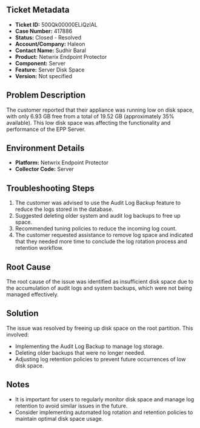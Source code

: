 ## Ticket Metadata
- **Ticket ID:** 500Qk00000ELiQzIAL
- **Case Number:** 417886
- **Status:** Closed - Resolved
- **Account/Company:** Haleon
- **Contact Name:** Sudhir Baral
- **Product:** Netwrix Endpoint Protector
- **Component:** Server
- **Feature:** Server Disk Space
- **Version:** Not specified

## Problem Description
The customer reported that their appliance was running low on disk space, with only 6.93 GB free from a total of 19.52 GB (approximately 35% available). This low disk space was affecting the functionality and performance of the EPP Server.

## Environment Details
- **Platform:** Netwrix Endpoint Protector
- **Collector Code:** Server

## Troubleshooting Steps
1. The customer was advised to use the Audit Log Backup feature to reduce the logs stored in the database.
2. Suggested deleting older system and audit log backups to free up space.
3. Recommended tuning policies to reduce the incoming log count.
4. The customer requested assistance to remove log space and indicated that they needed more time to conclude the log rotation process and retention workflow.

## Root Cause
The root cause of the issue was identified as insufficient disk space due to the accumulation of audit logs and system backups, which were not being managed effectively.

## Solution
The issue was resolved by freeing up disk space on the root partition. This involved:
- Implementing the Audit Log Backup to manage log storage.
- Deleting older backups that were no longer needed.
- Adjusting log retention policies to prevent future occurrences of low disk space.

## Notes
- It is important for users to regularly monitor disk space and manage log retention to avoid similar issues in the future.
- Consider implementing automated log rotation and retention policies to maintain optimal disk space usage.